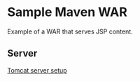 # Sample Maven WAR

Example of a WAR that serves JSP content.

## Server

[Tomcat server setup](https://mkyong.com/intellij/intellij-idea-run-debug-web-application-on-tomcat/)